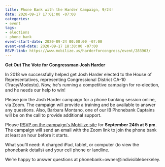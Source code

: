 ```yaml
---
title: Phone Bank with the Harder Campaign, 9/24!
date: 2020-09-17 17:01:00 -07:00
categories:
- event
tags:
- elections
- phone bank
event-start-date: 2020-09-24 00:00:00 -07:00
event-end-date: 2020-09-17 18:30:00 -07:00
RSVP-link: https://www.mobilize.us/harderforcongress/event/283963/
---
```


**Get Out The Vote for Congressman Josh Harder**

In 2018 we successfully helped get Josh Harder elected to the House of Representatives, representing Congressional District CA-10 (Tracy/Modesto). Now, he's running a competitive campaign for re-election, and he needs our help to win!

Please join the Josh Harder campaign for a phone banking session online, via Zoom. The campaign will provide a training and be available to answer any questions. Also, Barbara Montano, one of our IB Phonebank Captains will be on the call to provide additional support.

Please [RSVP on the campaign's Mobilize site](https://www.mobilize.us/harderforcongress/event/283963/) for **September 24th at 5 pm**. The campaign will send an email with the Zoom link to join the phone bank at least an hour before it starts. 

What you’ll need: A charged iPad, tablet, or computer (to view the phonebank details) and your cell phone or landline.

We’re happy to answer questions at phonebank\+owner@indivisibleberkeley.
